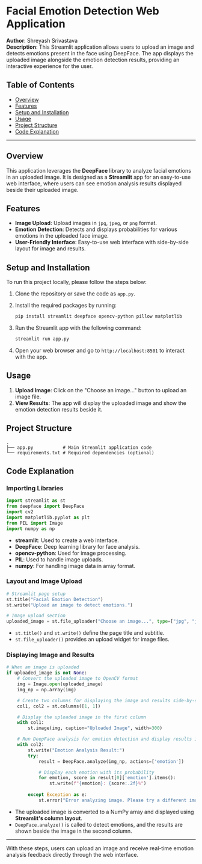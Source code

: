 # Facial Emotion Detection Web Application

**Author**: Shreyash Srivastava  
**Description**: This Streamlit application allows users to upload an image and detects emotions present in the face using DeepFace. The app displays the uploaded image alongside the emotion detection results, providing an interactive experience for the user.

## Table of Contents
- [Overview](#overview)
- [Features](#features)
- [Setup and Installation](#setup-and-installation)
- [Usage](#usage)
- [Project Structure](#project-structure)
- [Code Explanation](#code-explanation)

---

## Overview

This application leverages the **DeepFace** library to analyze facial emotions in an uploaded image. It is designed as a **Streamlit** app for an easy-to-use web interface, where users can see emotion analysis results displayed beside their uploaded image. 

## Features

- **Image Upload**: Upload images in `jpg`, `jpeg`, or `png` format.
- **Emotion Detection**: Detects and displays probabilities for various emotions in the uploaded face image.
- **User-Friendly Interface**: Easy-to-use web interface with side-by-side layout for image and results.

## Setup and Installation

To run this project locally, please follow the steps below:

1. Clone the repository or save the code as `app.py`.
2. Install the required packages by running:
   ```bash
   pip install streamlit deepface opencv-python pillow matplotlib
   ```
3. Run the Streamlit app with the following command:
   ```bash
   streamlit run app.py
   ```

4. Open your web browser and go to `http://localhost:8501` to interact with the app.

## Usage

1. **Upload Image**: Click on the "Choose an image..." button to upload an image file.
2. **View Results**: The app will display the uploaded image and show the emotion detection results beside it.

## Project Structure

```
.
├── app.py           # Main Streamlit application code
└── requirements.txt # Required dependencies (optional)
```

## Code Explanation

### Importing Libraries

```python
import streamlit as st
from deepface import DeepFace
import cv2
import matplotlib.pyplot as plt
from PIL import Image
import numpy as np
```

- **streamlit**: Used to create a web interface.
- **DeepFace**: Deep learning library for face analysis.
- **opencv-python**: Used for image processing.
- **PIL**: Used to handle image uploads.
- **numpy**: For handling image data in array format.

### Layout and Image Upload

```python
# Streamlit page setup
st.title("Facial Emotion Detection")
st.write("Upload an image to detect emotions.")

# Image upload section
uploaded_image = st.file_uploader("Choose an image...", type=["jpg", "jpeg", "png"])
```

- `st.title()` and `st.write()` define the page title and subtitle.
- `st.file_uploader()` provides an upload widget for image files.

### Displaying Image and Results

```python
# When an image is uploaded
if uploaded_image is not None:
    # Convert the uploaded image to OpenCV format
    img = Image.open(uploaded_image)
    img_np = np.array(img)

    # Create two columns for displaying the image and results side-by-side
    col1, col2 = st.columns([1, 1])

    # Display the uploaded image in the first column
    with col1:
        st.image(img, caption="Uploaded Image", width=300)

    # Run DeepFace analysis for emotion detection and display results in the second column
    with col2:
        st.write("Emotion Analysis Result:")
        try:
            result = DeepFace.analyze(img_np, actions=['emotion'])

            # Display each emotion with its probability
            for emotion, score in result[0]['emotion'].items():
                st.write(f"{emotion}: {score:.2f}%")
        
        except Exception as e:
            st.error("Error analyzing image. Please try a different image.")
```

- The uploaded image is converted to a NumPy array and displayed using **Streamlit's column layout**.
- `DeepFace.analyze()` is called to detect emotions, and the results are shown beside the image in the second column.

---

With these steps, users can upload an image and receive real-time emotion analysis feedback directly through the web interface.
